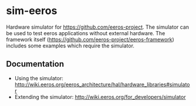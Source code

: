 # sim-eeros
Hardware simulator for https://github.com/eeros-project.
The simulator can be used to test eeros applications without external hardware. The framework itself (https://github.com/eeros-project/eeros-framework) includes some examples which require the simulator.


## Documentation
- Using the simulator: http://wiki.eeros.org/eeros_architecture/hal/hardware_libraries#simulator
- Extending the simulator: http://wiki.eeros.org/for_developers/simulator 
